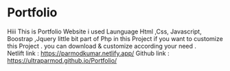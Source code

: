 # Portfolio
Hiii This is Portfolio Website i used Launguage Html ,Css,  Javascript, Boostrap ,Jquery little bit part of Php  in this Project if you want to  customize this Project . you can download &amp; customize according your need .  
Netlift link : https://parmodkumar.netlify.app/ 
Github link  : https://ultraparmod.github.io/Portfolio/
